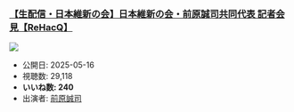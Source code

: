 ### [【生配信・日本維新の会】日本維新の会・前原誠司共同代表 記者会見【ReHacQ】](https://www.youtube.com/watch?v=O54rgioH89w)
[![](https://img.youtube.com/vi/O54rgioH89w/sddefault.jpg)](https://www.youtube.com/watch?v=O54rgioH89w)
-   公開日: 2025-05-16
-   視聴数: 29,118
-   **いいね数: 240**
-   出演者: [前原誠司](/rehacq_fan/people/前原誠司 "wikilink")
